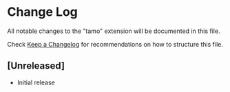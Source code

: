 # Change Log

All notable changes to the "tamo" extension will be documented in this file.

Check [Keep a Changelog](http://keepachangelog.com/) for recommendations on how to structure this file.

## [Unreleased]

- Initial release